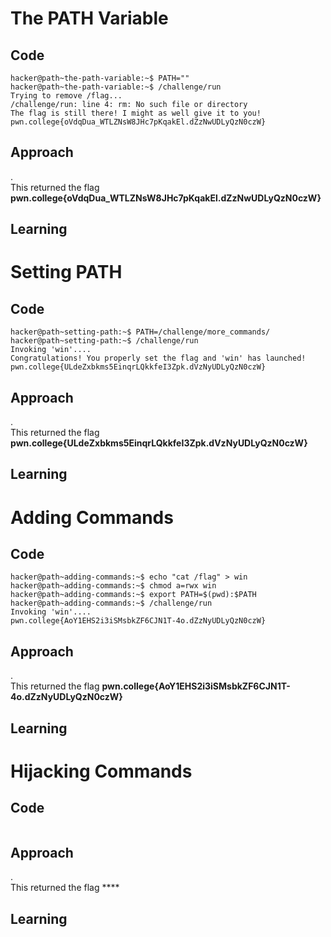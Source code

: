 # The PATH Variable
## Code
```
hacker@path~the-path-variable:~$ PATH=""
hacker@path~the-path-variable:~$ /challenge/run
Trying to remove /flag...
/challenge/run: line 4: rm: No such file or directory
The flag is still there! I might as well give it to you!
pwn.college{oVdqDua_WTLZNsW8JHc7pKqakEl.dZzNwUDLyQzN0czW}
```
## Approach
.<br>
This returned the flag **pwn.college{oVdqDua_WTLZNsW8JHc7pKqakEl.dZzNwUDLyQzN0czW}**
## Learning

# Setting PATH
## Code
```
hacker@path~setting-path:~$ PATH=/challenge/more_commands/
hacker@path~setting-path:~$ /challenge/run
Invoking 'win'....
Congratulations! You properly set the flag and 'win' has launched!
pwn.college{ULdeZxbkms5EinqrLQkkfeI3Zpk.dVzNyUDLyQzN0czW}
```
## Approach
.<br>
This returned the flag **pwn.college{ULdeZxbkms5EinqrLQkkfeI3Zpk.dVzNyUDLyQzN0czW}**
## Learning

# Adding Commands
## Code
```
hacker@path~adding-commands:~$ echo "cat /flag" > win
hacker@path~adding-commands:~$ chmod a=rwx win
hacker@path~adding-commands:~$ export PATH=$(pwd):$PATH
hacker@path~adding-commands:~$ /challenge/run
Invoking 'win'....
pwn.college{AoY1EHS2i3iSMsbkZF6CJN1T-4o.dZzNyUDLyQzN0czW}
```
## Approach
.<br>
This returned the flag **pwn.college{AoY1EHS2i3iSMsbkZF6CJN1T-4o.dZzNyUDLyQzN0czW}**
## Learning

# Hijacking Commands
## Code
```

```
## Approach
.<br>
This returned the flag ****
## Learning
